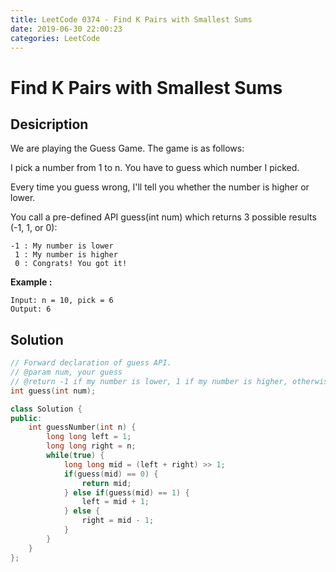```yaml
---
title: LeetCode 0374 - Find K Pairs with Smallest Sums
date: 2019-06-30 22:00:23
categories: LeetCode
---
```

# Find K Pairs with Smallest Sums

<!--more-->

## Desicription

We are playing the Guess Game. The game is as follows:

I pick a number from 1 to n. You have to guess which number I picked.

Every time you guess wrong, I'll tell you whether the number is higher or lower.

You call a pre-defined API guess(int num) which returns 3 possible results (-1, 1, or 0):

```
-1 : My number is lower
 1 : My number is higher
 0 : Congrats! You got it!
```

**Example :**

```
Input: n = 10, pick = 6
Output: 6
```

## Solution

```cpp
// Forward declaration of guess API.
// @param num, your guess
// @return -1 if my number is lower, 1 if my number is higher, otherwise return 0
int guess(int num);

class Solution {
public:
    int guessNumber(int n) {
        long long left = 1;
        long long right = n;
        while(true) {
            long long mid = (left + right) >> 1;
            if(guess(mid) == 0) {
                return mid;
            } else if(guess(mid) == 1) {
                left = mid + 1;
            } else {
                right = mid - 1;
            }
        }
    }
};
```